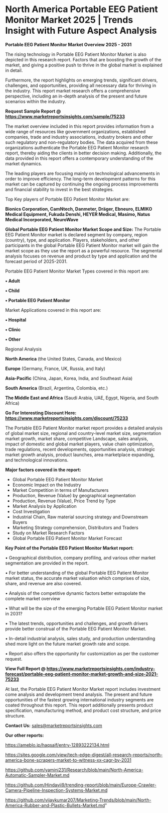 # North America Portable EEG Patient Monitor Market 2025 | Trends Insight with Future Aspect Analysis

<Strong> Portable EEG Patient Monitor Market Overview 2025 - 2031</strong>

The rising technology in Portable EEG Patient Monitor Market is also depicted in this research report. Factors that are boosting the growth of the market, and giving a positive push to thrive in the global market is explained in detail.

Furthermore, the report highlights on emerging trends, significant drivers, challenges, and opportunities, providing all necessary data for thriving in the industry. This report market research offers a comprehensive perspective, including an in-depth analysis of the present and future scenarios within the industry.

<strong>Request Sample Report @ <a href=https://www.marketreportsinsights.com/sample/75233>https://www.marketreportsinsights.com/sample/75233</a></strong>

The market overview included in this report provides information from a wide range of resources like government organizations, established companies, trade and industry associations, industry brokers and other such regulatory and non-regulatory bodies. The data acquired from these organizations authenticate the Portable EEG Patient Monitor research report, thereby aiding the clients in better decision making. Additionally, the data provided in this report offers a contemporary understanding of the market dynamics.

The leading players are focusing mainly on technological advancements in order to improve efficiency. The long-term development patterns for this market can be captured by continuing the ongoing process improvements and financial stability to invest in the best strategies.

Top Key players of Portable EEG Patient Monitor Market are:

<strong>Bionics Corporation, CamNtech, Danmeter, Dräger, Ebneuro, ELMIKO Medical Equipment, Fukuda Denshi, HEYER Medical, Masimo, Natus Medical Incorporated, NeuroWave</strong>

<strong><b>Global Portable EEG Patient Monitor Market Scope and Size:</b></strong>
The Portable EEG Patient Monitor market is declared segment by company, region (country), type, and application. Players, stakeholders, and other participants in the global Portable EEG Patient Monitor market will gain the market scope as they use the report as a powerful resource. The segmental analysis focuses on revenue and product by type and application and the forecast period of 2025-2031.

Portable EEG Patient Monitor Market Types covered in this report are:

<strong>• Adult

• Child

• Portable EEG Patient Monitor</strong>

Market Applications covered in this report are:

<strong>• Hospital

• Clinic

• Other</strong> 

Regional Analysis

<strong>North America</strong> (the United States, Canada, and Mexico)

<strong>Europe</strong> (Germany, France, UK, Russia, and Italy)

<strong>Asia-Pacific</strong> (China, Japan, Korea, India, and Southeast Asia)

<strong>South America</strong> (Brazil, Argentina, Colombia, etc.)

<strong>The Middle East and Africa</strong> (Saudi Arabia, UAE, Egypt, Nigeria, and South Africa)

<strong>Go For Interesting Discount Here: <a href=https://www.marketreportsinsights.com/discount/75233>https://www.marketreportsinsights.com/discount/75233</a></strong>

The Portable EEG Patient Monitor market report provides a detailed analysis of global market size, regional and country-level market size, segmentation market growth, market share, competitive Landscape, sales analysis, impact of domestic and global market players, value chain optimization, trade regulations, recent developments, opportunities analysis, strategic market growth analysis, product launches, area marketplace expanding, and technological innovations.

<strong><b>Major factors covered in the report:</b></strong>
<ul>
  <li>Global Portable EEG Patient Monitor Market </li>
  <li>Economic Impact on the Industry</li>
  <li>Market Competition in terms of Manufacturers</li>
  <li>Production, Revenue (Value) by geographical segmentation</li>
  <li>Production, Revenue (Value), Price Trend by Type</li>
  <li>Market Analysis by Application</li>
  <li>Cost Investigation</li>
  <li>Industrial Chain, Raw material sourcing strategy and Downstream Buyers</li>
  <li>Marketing Strategy comprehension, Distributors and Traders</li>
  <li>Study on Market Research Factors</li>
  <li>Global Portable EEG Patient Monitor Market Forecast</li>
</ul>

<strong><b>Key Point of the Portable EEG Patient Monitor Market report:</b></strong>

• Geographical distribution, company profiling, and various other market segmentation are provided in the report.

• For better understanding of the global Portable EEG Patient Monitor market status, the accurate market valuation which comprises of size, share, and revenue are also covered.

• Analysis of the competitive dynamic factors better extrapolate the complete market overview

• What will be the size of the emerging Portable EEG Patient Monitor market in 2031?

• The latest trends, opportunities and challenges, and growth drivers provide better construal of the Portable EEG Patient Monitor Market.

• In-detail industrial analysis, sales study, and production understanding shed more light on the future market growth rate and scope.

• Report also offers the opportunity for customization as per the customer request.

<strong><b>View Full Report @ <a href=https://www.marketreportsinsights.com/industry-forecast/portable-eeg-patient-monitor-market-growth-and-size-2021-75233>https://www.marketreportsinsights.com/industry-forecast/portable-eeg-patient-monitor-market-growth-and-size-2021-75233</a></b></strong>


At last, the Portable EEG Patient Monitor Market report includes investment come analysis and development trend analysis. The present and future opportunities of the fastest growing international industry segments are coated throughout this report. This report additionally presents product specification, manufacturing method, and product cost structure, and price structure.

<strong>Contact Us:</strong>
sales@marketreportsinsights.com

<strong>Our other reports:</strong>

<a href=https://ameblo.jp/haqsaif/entry-12893222134.html>https://ameblo.jp/haqsaif/entry-12893222134.html</a>

<a href=https://sites.google.com/view/tech-edge-digest/all-research-reports/north-america-bone-scrapers-market-to-witness-xx-cagr-by-2031>https://sites.google.com/view/tech-edge-digest/all-research-reports/north-america-bone-scrapers-market-to-witness-xx-cagr-by-2031</a>

<a href=https://github.com/yamini231/Research/blob/main/North-America-Automatic-Sampler-Market.md>https://github.com/yamini231/Research/blob/main/North-America-Automatic-Sampler-Market.md</a>

<a href=https://github.com/Hindavii9/trending-report/blob/main/Europe-Crawler-Camera-Pipeline-Inspection-Systems-Market.md>https://github.com/Hindavii9/trending-report/blob/main/Europe-Crawler-Camera-Pipeline-Inspection-Systems-Market.md</a>

<a href=https://github.com/vijaykumar207/Marketing-Trends/blob/main/North-America-Rubber-and-Plastic-Bullets-Market.md>https://github.com/vijaykumar207/Marketing-Trends/blob/main/North-America-Rubber-and-Plastic-Bullets-Market.md</a>"
